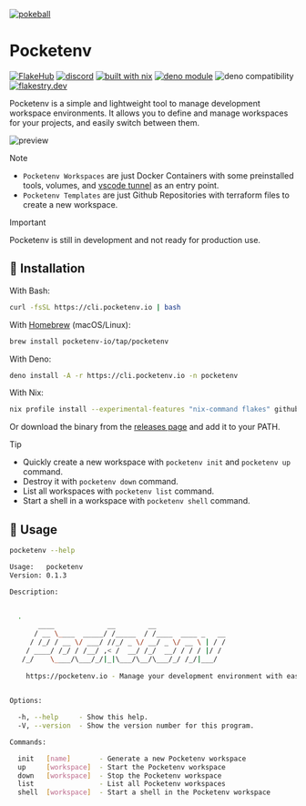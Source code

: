 [![pokeball](https://cdn3.emoji.gg/emojis/pokeball.png)](https://emoji.gg/emoji/pokeball)

# Pocketenv

[![FlakeHub](https://img.shields.io/endpoint?url=https://flakehub.com/f/pocketenv-io/pocketenv/badge)](https://flakehub.com/flake/pocketenv-io/pocketenv)
[![discord](https://img.shields.io/discord/1270021300240252979?label=discord&logo=discord&color=5865F2)](https://discord.gg/RxKa62YAs4)
[![built with nix](https://img.shields.io/badge/Built_With-Nix-5277C3.svg?logo=nixos&labelColor=73C3D5)](https://builtwithnix.org)
[![deno module](https://shield.deno.dev/x/pocketenv)](https://deno.land/x/pocketenv)
![deno compatibility](https://shield.deno.dev/deno/^1.37)
[![flakestry.dev](https://flakestry.dev/api/badge/flake/github/pocketenv-io/pocketenv)](https://flakestry.dev/flake/github/pocketenv-io/pocketenv)

Pocketenv is a simple and lightweight tool to manage development workspace environments. It allows you to define and manage workspaces for your projects, and easily switch between them.

![preview](./.github/images/preview.png)

> [!NOTE]
> * `Pocketenv Workspaces` are just Docker Containers with some preinstalled tools, volumes, and [vscode tunnel](https://code.visualstudio.com/docs/remote/tunnels) as an entry point.
> * `Pocketenv Templates` are just Github Repositories with terraform files to create a new workspace.

> [!IMPORTANT]
> Pocketenv is still in development and not ready for production use.

## 🚚 Installation

With Bash:

```bash
curl -fsSL https://cli.pocketenv.io | bash
```

With [Homebrew](https://brew.sh/) (macOS/Linux):

```sh
brew install pocketenv-io/tap/pocketenv
```

With Deno:

```bash
deno install -A -r https://cli.pocketenv.io -n pocketenv
```

With Nix:

```bash
nix profile install --experimental-features "nix-command flakes" github:pocketenv-io/pocketenv
```

Or download the binary from the [releases page](https://github.com/pocketenv-io/pocketenv/releases) and add it to your PATH.

> [!TIP]
> * Quickly create a new workspace with `pocketenv init` and `pocketenv up` command.
> * Destroy it with `pocketenv down` command.
> * List all workspaces with `pocketenv list` command.
> * Start a shell in a workspace with `pocketenv shell` command.

## 🚀 Usage

```bash
pocketenv --help

Usage:   pocketenv
Version: 0.1.3    

Description:

                                                                         
  .                                                                      
       ____             __        __                                     
      / __ \____  _____/ /_____  / /____  ____ _   __                    
     / /_/ / __ \/ ___/ //_/ _ \/ __/ _ \/ __ \ | / /                    
    / ____/ /_/ / /__/ ,< /  __/ /_/  __/ / / / |/ /                     
   /_/    \____/\___/_/|_|\___/\__/\___/_/ /_/|___/                      
                                                                         
    https://pocketenv.io - Manage your development environment with ease.
                                                                         

Options:

  -h, --help     - Show this help.                            
  -V, --version  - Show the version number for this program.  

Commands:

  init   [name]       - Generate a new Pocketenv workspace      
  up     [workspace]  - Start the Pocketenv workspace           
  down   [workspace]  - Stop the Pocketenv workspace            
  list                - List all Pocketenv workspaces           
  shell  [workspace]  - Start a shell in the Pocketenv workspace
```
